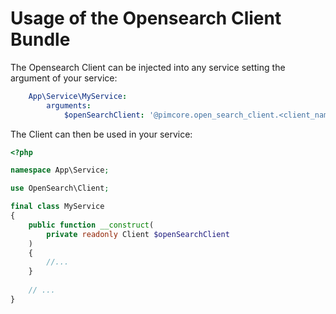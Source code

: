 # Usage of the Opensearch Client Bundle

The Opensearch Client can  be injected into any service setting the argument of your service:

```yaml
    App\Service\MyService:
        arguments:
            $openSearchClient: '@pimcore.open_search_client.<client_name>'
```

The Client can then be used in your service:

```php
<?php

namespace App\Service;

use OpenSearch\Client;

final class MyService
{
    public function __construct(
        private readonly Client $openSearchClient
    )
    {
        //...
    }
    
    // ...
}

```
